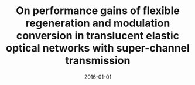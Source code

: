 ---
# Documentation: https://wowchemy.com/docs/managing-content/

title: On performance gains of flexible regeneration and modulation conversion in
  translucent elastic optical networks with super-channel transmission
subtitle: ''
summary: ''
authors:
- Mirosław Klinkowski
- Krzysztof Walkowiak
tags: []
categories: []
date: '2016-01-01'
lastmod: 2022-10-07T05:05:05Z
featured: false
draft: false

# Featured image
# To use, add an image named `featured.jpg/png` to your page's folder.
# Focal points: Smart, Center, TopLeft, Top, TopRight, Left, Right, BottomLeft, Bottom, BottomRight.
image:
  caption: ''
  focal_point: ''
  preview_only: false

# Projects (optional).
#   Associate this post with one or more of your projects.
#   Simply enter your project's folder or file name without extension.
#   E.g. `projects = ["internal-project"]` references `content/project/deep-learning/index.md`.
#   Otherwise, set `projects = []`.
projects: []
publishDate: '2022-10-07T05:05:04.424762Z'
publication_types:
- '2'
abstract: ''
publication: '*Journal of Lightwave Technology*'
doi: 10.1109/JLT.2016.2621882
---